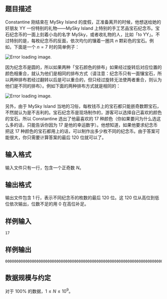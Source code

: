 ## 题目描述
Constantine 刚结束在 MySky Island 的度假，正准备离开的时候，他想送给她的好朋友 YY 一份特别的礼物——MySky Island 上特别的手工艺品宝石纪念币。宝石纪念币的一面上刻着小岛的名字 MySky，或者收礼物的人，比如「to YY」。不过特别的是，每枚纪念币的反面，依次均匀的镶着一圈共 $n$ 颗彩色的宝石。例如，下面是一个 $n=7$ 时的简单例子：

![Error loading image.](file://2026_IMG_0.gif)

因为纪念币是圆的，所以如果两种「宝石颜色的排布」如果经过旋转后对应位置的颜色相重合，就认为他们是相同的排布方式（请注意：纪念币只有一面镶宝石，所以两种排布若经过翻转以后是可以重合的，但只经过旋转无法使两者重合，则认为他们是不同的排布）。例如下面的两种排布方式就是相同的：

![Error loading image.](file://2026_IMG_1.gif)

另外，由于 MySky Island 当地的习俗，每枚钱币上的宝石都只能嵌奇数颗宝石，不然就认为是不吉利的。宝石纪念币是现场制作的，游客可以选择自己喜欢的颜色的宝石。所以 Constantine 选出了他最喜欢的 $17$ 种颜色（你如果要问为什么选这么多的话，只能告诉你因为 17 是他的幸运数字）。他想知道，如果他要求纪念币把这 $17$ 种颜色的宝石都用上的话，可以制作出多少枚不同的纪念币。由于答案可能很大，你只需要计算答案的最后 $120$ 位就可以了。
## 输入格式
输入文件只有一行，包含一个正奇数 $N$。
## 输出格式
输出文件包含 $1$ 行，表示不同纪念币的枚数的最后 $120$ 位。这 $120$ 位从高位到低位依次输出，位数不足的用 $0$ 在高位补足。
## 样例输入
```
17
```
## 样例输出
```plain
000000000000000000000000000000000000000000000000000000000000000000000000000000000000000000000000000000000020922789888000
```
## 数据规模与约定
对于 $100\%$ 的数据，$1 \leq N \leq 10^9$。